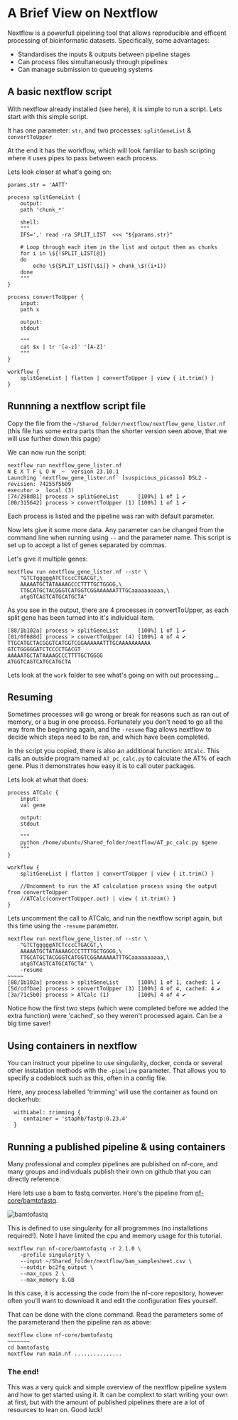 # A Brief View on Nextflow

Nextflow is a powerfull pipelining tool that allows reproducible and efficent processing of bioinformatic datasets. Specifically, some advantages:

- Standardises the inputs & outputs between pipeline stages
- Can process files simultaneously through pipelines
- Can manage submission to queueing systems

## A basic nextflow script

With nextflow already installed (see here), it is simple to run a script. Lets start with this simple script. 

It has one parameter: ```str```, and two processes: ```splitGeneList``` & ```convertToUpper```

At the end it has the workflow, which will look familiar to bash scripting where it uses pipes to pass between each process.

Lets look closer at what's going on:
```
params.str = 'AATT'

process splitGeneList {
    output:
    path 'chunk_*'

    shell:
    """
    IFS=',' read -ra SPLIT_LIST  <<< "${params.str}"

    # Loop through each item in the list and output them as chunks
    for i in \${!SPLIT_LIST[@]}
    do
        echo \${SPLIT_LIST[\$i]} > chunk_\$((i+1))
    done
    """
}

process convertToUpper {
    input:
    path x

    output:
    stdout

    """
    cat $x | tr '[a-z]' '[A-Z]'
    """
}

workflow {
    splitGeneList | flatten | convertToUpper | view { it.trim() }
}
```

## Runnning a nextflow script file
Copy the file from the ```~/Shared_folder/nextflow/nextflow_gene_lister.nf``` (this file has some extra parts than the shorter version seen above, that we will use further down this page)

We can now run the script:
```
nextflow run nextflow_gene_lister.nf
N E X T F L O W  ~  version 23.10.1
Launching `nextflow_gene_lister.nf` [suspicious_picasso] DSL2 - revision: 74255f5b09
executor >  local (3)
[74/298d81] process > splitGeneList      [100%] 1 of 1 ✔
[00/315642] process > convertToUpper (1) [100%] 1 of 1 ✔
```
Each process is listed and the pipeline was ran with default parameter. 

Now lets give it some more data. Any parameter can be changed from the command line when running using ```--``` and the parameter name. This script is set up to accept a list of genes separated by commas. 

Let's give it multiple genes:

```
nextflow run nextflow_gene_lister.nf --str \
    "GTCTgggggATCTcccCTGACGT,\
    AAAAATGCTATAAAAGCCCTTTTGCTGGGG,\
    TTGCATGCTACGGGTCATGGTCGGAAAAAATTTGCaaaaaaaaaa,\
    atgGTCAGTCATGCATGCTA"
```
As you see in the output, there are 4 processes in convertToUpper, as each split gene has been turned into it's individual item.
```
[88/1b102a] process > splitGeneList      [100%] 1 of 1 ✔
[01/0f688d] process > convertToUpper (4) [100%] 4 of 4 ✔
TTGCATGCTACGGGTCATGGTCGGAAAAAATTTGCAAAAAAAAAA
GTCTGGGGGATCTCCCCTGACGT
AAAAATGCTATAAAAGCCCTTTTGCTGGGG
ATGGTCAGTCATGCATGCTA
```
Lets look at the ```work``` folder to see what's going on with out processing...

## Resuming 
Sometimes processes will go wrong or break for reasons such as ran out of memory, or a bug in one process. Fortunately you don't need to go all the way from the beginning again, and the ```-resume``` flag allows nextflow to decide which steps need to be ran, and which have been completed.

In the script you copied, there is also an additional function: ```ATCalc```. This calls an outside program named ```AT_pc_calc.py``` to calculate the AT% of each gene. Plus it demonstrates how easy it is to call outer packages.

Lets look at what that does:
```
process ATCalc {
    input:
    val gene

    output:
    stdout

    """
    python /home/ubuntu/Shared_folder/nextflow/AT_pc_calc.py $gene
    """
}

workflow {
    splitGeneList | flatten | convertToUpper | view { it.trim() }

    //Uncomment to run the AT calculation process using the output from convertToUpper
    //ATCalc(convertToUpper.out) | view { it.trim() }
}
```

Lets uncomment the call to ATCalc, and run the nextflow script again, but this time using the ```-resume``` parameter.
```
nextflow run nextflow_gene_lister.nf --str \
    "GTCTgggggATCTcccCTGACGT,\
    AAAAATGCTATAAAAGCCCTTTTGCTGGGG,\
    TTGCATGCTACGGGTCATGGTCGGAAAAAATTTGCaaaaaaaaaa,\
    atgGTCAGTCATGCATGCTA" \
    -resume
~~~~~
[88/1b102a] process > splitGeneList      [100%] 1 of 1, cached: 1 ✔
[5d/cdfbae] process > convertToUpper (3) [100%] 4 of 4, cached: 4 ✔
[3a/71c5b0] process > ATCalc (1)         [100%] 4 of 4 ✔
```
Notice how the first two steps (which were completed before we added the extra function) were 'cached', so they weren't processed again. Can be a big time saver!

## Using containers in nextflow
You can instruct your pipeline to use singularity, docker, conda or several other instalation methods with the ```-pipeline``` parameter. That allows you to specify a codeblock such as this, often in a config file.

Here, any process labelled 'trimming' will use the container as found on dockerhub:
```
  withLabel: trimming {
     container = 'staphb/fastp:0.23.4'
  }
```

## Running a published pipeline & using containers
Many professional and complex pipelines are published on nf-core, and many groups and individuals publish their own on github that you can directly reference. 

Here lets use a bam to fastq converter. Here's the pipeline from [nf-core/bamtofastq](https://nf-co.re/bamtofastq/2.1.0).

![bamtofastq](images/nf-core-bamtofastq-subway.png)

This is defined to use singularity for all programmes (no installations required!). Note I have limited the cpu and memory usage for this tutorial.
```
nextflow run nf-core/bamtofastq -r 2.1.0 \
    -profile singularity \
    --input ~/Shared_folder/nextflow/bam_samplesheet.csv \
    --outdir bc2fq_output \
    --max_cpus 2 \
    --max_memory 8.GB
```

In this case, it is accessing the code from the nf-core repository, however often you'll want to download it and edit the configuration files yourself. 

That can be done with the clone command. Read the parameters some of the parameterand then the pipeline ran as above:
```
nextflow clone nf-core/bamtofastq
~~~~~~~
cd bamtofastq
nextflow run main.nf ...............
```

### The end!
This was a very quick and simple overview of the nextflow pipeline system and how to get started using it. It can be complext to start writing your own at first, but with the amount of published pipelines there are a lot of resources to lean on. Good luck!